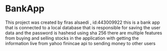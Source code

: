 # BankApp
This project was created by firas alsaedi , id:443009922
this is a bank app that is connected to a local database that is responsible for saving the user data and the password is hashesd using sha 256
there are multiple features from buying and selling stocks in the application with getting the information live from yahoo finincae api to sending money to other users
